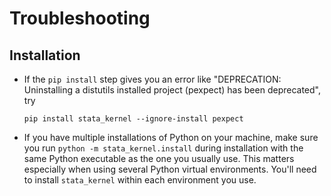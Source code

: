 # Troubleshooting

## Installation

- If the `pip install` step gives you an error like "DEPRECATION: Uninstalling a distutils installed project (pexpect) has been deprecated", try

    ```
    pip install stata_kernel --ignore-install pexpect
    ```

- If you have multiple installations of Python on your machine, make sure you run `python -m stata_kernel.install` during installation with the same Python executable as the one you usually use. This matters especially when using several Python virtual environments. You'll need to install `stata_kernel` within each environment you use.
